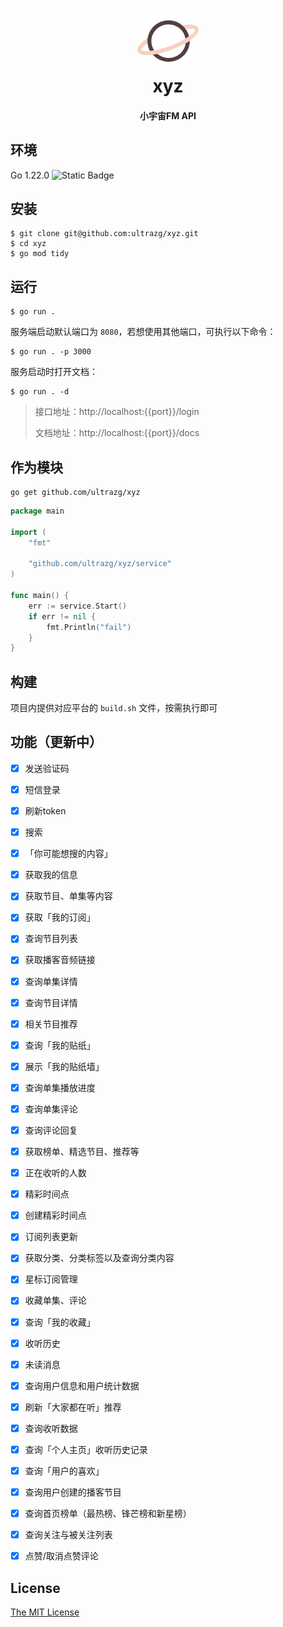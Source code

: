 <h1 align="center">
  <img src="./logo.png" alt="xyz" width="100">
  <br>xyz<br>
</h1>
<h4 align="center">小宇宙FM API</h4>


## 环境

Go 1.22.0 <img alt="Static Badge" src="https://img.shields.io/badge/Go-1.22.0-blue.svg">




## 安装

```shell
$ git clone git@github.com:ultrazg/xyz.git
$ cd xyz
$ go mod tidy
```



## 运行

```shell
$ go run .
```

服务端启动默认端口为 `8080`，若想使用其他端口，可执行以下命令：

```shell
$ go run . -p 3000
```

服务启动时打开文档：

```shell
$ go run . -d
```

> 接口地址：http://localhost:{{port}}/login
>
> 文档地址：http://localhost:{{port}}/docs



## 作为模块

```shell
go get github.com/ultrazg/xyz
```

```go
package main

import (
	"fmt"

	"github.com/ultrazg/xyz/service"
)

func main() {
	err := service.Start()
	if err != nil {
		fmt.Println("fail")
	}
}
```




## 构建

项目内提供对应平台的 `build.sh` 文件，按需执行即可



## 功能（更新中）

- [x] 发送验证码
- [x] 短信登录
- [x] 刷新token
- [x] 搜索
- [x] 「你可能想搜的内容」
- [x] 获取我的信息
- [x] 获取节目、单集等内容
- [x] 获取「我的订阅」
- [x] 查询节目列表
- [x] 获取播客音频链接
- [x] 查询单集详情
- [x] 查询节目详情
- [x] 相关节目推荐
- [x] 查询「我的贴纸」
- [x] 展示「我的贴纸墙」
- [x] 查询单集播放进度
- [x] 查询单集评论
- [x] 查询评论回复
- [x] 获取榜单、精选节目、推荐等
- [x] 正在收听的人数
- [x] 精彩时间点
- [x] 创建精彩时间点
- [x] 订阅列表更新
- [x] 获取分类、分类标签以及查询分类内容
- [x] 星标订阅管理
- [x] 收藏单集、评论
- [x] 查询「我的收藏」
- [x] 收听历史
- [x] 未读消息
- [x] 查询用户信息和用户统计数据
- [x] 刷新「大家都在听」推荐
- [x] 查询收听数据
- [x] 查询「个人主页」收听历史记录
- [x] 查询「用户的喜欢」
- [x] 查询用户创建的播客节目
- [x] 查询首页榜单（最热榜、锋芒榜和新星榜）
- [x] 查询关注与被关注列表
- [x] 点赞/取消点赞评论



## License

[The MIT License](https://github.com/ultrazg/xyz/blob/dev/LICENSE)
